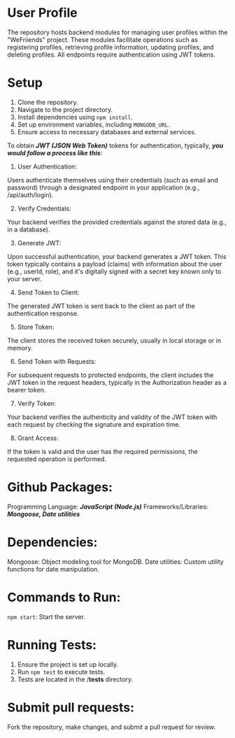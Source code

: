 # User Profile

The repository hosts backend modules for managing user profiles within the "WeFriiends" project. These modules facilitate operations such as registering profiles, retrieving profile information, updating profiles, and deleting profiles. All endpoints require authentication using JWT tokens.

# Setup

1. Clone the repository.
2. Navigate to the project directory.
3. Install dependencies using ```npm install```.
4. Set up environment variables, including ```MONGODB_URL```.
5. Ensure access to necessary databases and external services.

To obtain ***JWT (JSON Web Token)*** tokens for authentication, typically, ***you would follow a process like this***:

1. User Authentication:

Users authenticate themselves using their credentials (such as email and password) through a designated endpoint in your application (e.g., /api/auth/login).

2. Verify Credentials:

Your backend verifies the provided credentials against the stored data (e.g., in a database).

3. Generate JWT:

Upon successful authentication, your backend generates a JWT token.
This token typically contains a payload (claims) with information about the user (e.g., userId, role), and it's digitally signed with a secret key known only to your server.

4. Send Token to Client:

The generated JWT token is sent back to the client as part of the authentication response.

5. Store Token:

The client stores the received token securely, usually in local storage or in memory.

6. Send Token with Requests:

For subsequent requests to protected endpoints, the client includes the JWT token in the request headers, typically in the Authorization header as a bearer token.

7. Verify Token:

Your backend verifies the authenticity and validity of the JWT token with each request by checking the signature and expiration time.

8. Grant Access:

If the token is valid and the user has the required permissions, the requested operation is performed.

# Github Packages:
Programming Language: ***JavaScript (Node.js)***
Frameworks/Libraries: ***Mongoose, Date utilities***
# Dependencies:
Mongoose: Object modeling tool for MongoDB.
Date utilities: Custom utility functions for date manipulation.

# Commands to Run:

```npm start```: Start the server.


# Running Tests: 
1. Ensure the project is set up locally.
2. Run ```npm test``` to execute tests.
3. Tests are located in the /__tests__ directory.


# Submit pull requests: 

Fork the repository, make changes, and submit a pull request for review.
